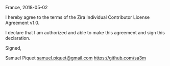 France, 2018-05-02

I hereby agree to the terms of the Zira Individual Contributor License
Agreement v1.0.

I declare that I am authorized and able to make this agreement and sign this
declaration.

Signed,

Samuel Piquet samuel.piquet@gmail.com https://github.com/sa3m
